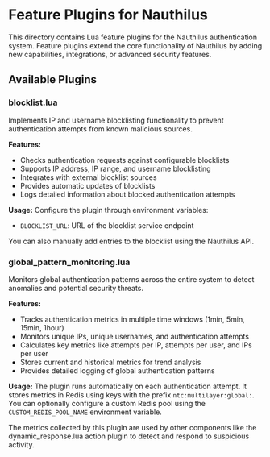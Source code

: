 # Feature Plugins for Nauthilus

This directory contains Lua feature plugins for the Nauthilus authentication system. Feature plugins extend the core functionality of Nauthilus by adding new capabilities, integrations, or advanced security features.

## Available Plugins

### blocklist.lua
Implements IP and username blocklisting functionality to prevent authentication attempts from known malicious sources.

**Features:**
- Checks authentication requests against configurable blocklists
- Supports IP address, IP range, and username blocklisting
- Integrates with external blocklist sources
- Provides automatic updates of blocklists
- Logs detailed information about blocked authentication attempts

**Usage:**
Configure the plugin through environment variables:
- `BLOCKLIST_URL`: URL of the blocklist service endpoint

You can also manually add entries to the blocklist using the Nauthilus API.

### global_pattern_monitoring.lua
Monitors global authentication patterns across the entire system to detect anomalies and potential security threats.

**Features:**
- Tracks authentication metrics in multiple time windows (1min, 5min, 15min, 1hour)
- Monitors unique IPs, unique usernames, and authentication attempts
- Calculates key metrics like attempts per IP, attempts per user, and IPs per user
- Stores current and historical metrics for trend analysis
- Provides detailed logging of global authentication patterns

**Usage:**
The plugin runs automatically on each authentication attempt. It stores metrics in Redis using keys with the prefix `ntc:multilayer:global:`. You can optionally configure a custom Redis pool using the `CUSTOM_REDIS_POOL_NAME` environment variable.

The metrics collected by this plugin are used by other components like the dynamic_response.lua action plugin to detect and respond to suspicious activity.
